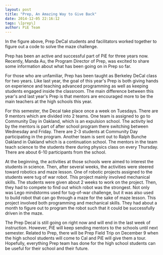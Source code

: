 ```yaml
---
layout: post
title: "Prep, An Amazing Way to Give Back"
date: 2014-12-05 22:16:12
tags: \[prep\]
author: PiE Team
---
```


In the figure above, Prep DeCal students and facilitators worked together to figure out a code to solve the maze challenge. 

Prep has been an active and successful part of PiE for three years now. Recently, Manda Au, the Program Director of Prep, was excited to share some information about what has been going on in Prep so far.

For those who are unfamiliar, Prep has been taught as Berkeley DeCal class for two years. Like last year, the goal of this year's Prep is both giving hands on experience and teaching advanced programming as well as keeping students engaged inside the classroom. The main difference between this year's and last year's Prep is that mentors are encouraged more to be the main teachers at the high schools this year.

For this semester, the Decal take place once a week on Tuesdays. There are 9 mentors which are divided into 2 teams. One team is assigned to go to Community Day in Oakland, which is an expulsion school. The activity led by the mentors is part of after school program there switching between Wednesday and Friday. There are 2-3 students at Community Day participating in the program. Another team is sent out to Ralph Bunche Oakland in Oakland which is a continuation school. The mentors in the team teach science to the students there during physics class on every Thursday. There are about 6-10 participants from the school.

At the beginning, the activities at those schools were aimed to interest the students in science. Then, after several weeks, the activities were steered toward robotics and maze lesson. One of robotic projects assigned to the students were tug of war robot. This project mainly involved mechanical skills. The students were given about 2 weeks to work on the project. Then, they had to compete to find out which robot was the strongest. Not only was Lego mindstorms used for tug-of-war challenge, but it was also used to build robot that can go through a maze for the sake of maze lesson. This project involved both programming and mechanical skills. They had about a month to figure out to program the robot such that it could be successfully driven in the maze.

The Prep Decal is still going on right now and will end in the last week of instruction. However, PiE will keep sending mentors to the schools until next semester. Related to Prep, there will be Prep Field Trip on December 9 when the high school students will come to Cal and PiE will give them a tour. Hopefully, everything Prep team has done for the high school students can be useful for their school and their future.